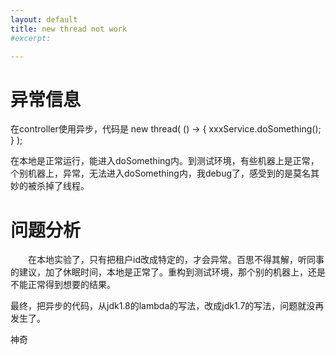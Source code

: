 ```yaml
---
layout: default
title: new thread not work
#excerpt: 

---
```


#  异常信息

   在controller使用异步，代码是 new thread( () -> {  xxxService.doSomething(); } );

在本地是正常运行，能进入doSomething内。到测试环境，有些机器上是正常，个别机器上，异常，无法进入doSomething内，我debug了，感受到的是莫名其妙的被杀掉了线程。

# 问题分析

　　在本地实验了，只有把租户id改成特定的，才会异常。百思不得其解，听同事的建议，加了休眠时间，本地是正常了。重构到测试环境，那个别的机器上，还是不能正常得到想要的结果。

​    最终，把异步的代码，从jdk1.8的lambda的写法，改成jdk1.7的写法，问题就没再发生了。





神奇

